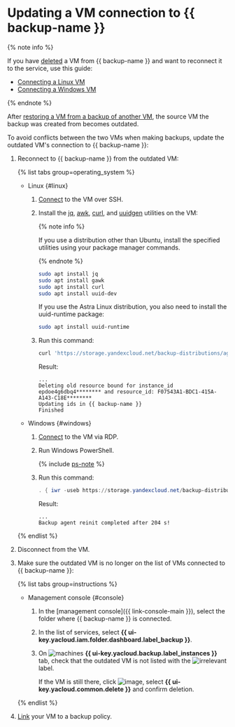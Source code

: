 # Updating a VM connection to {{ backup-name }}

{% note info %}

If you have [deleted](delete-vm.md) a VM from {{ backup-name }} and want to reconnect it to the service, use this guide:

* [Connecting a Linux VM](connect-vm-linux.md)
* [Connecting a Windows VM](connect-vm-windows.md)

{% endnote %}

After [restoring a VM from a backup of another VM](./backup-vm/non-native-recovery.md), the source VM the backup was created from becomes outdated.

To avoid conflicts between the two VMs when making backups, update the outdated VM's connection to {{ backup-name }}:

1. Reconnect to {{ backup-name }} from the outdated VM:

    {% list tabs group=operating_system %}

    - Linux {#linux}

      1. [Connect](../../compute/operations/vm-connect/ssh.md#vm-connect) to the VM over SSH.
      1. Install the [jq](https://jqlang.github.io/jq/), [awk](http://awklang.org/), [curl](https://curl.se/), and [uuidgen](https://uuidgen.org/) utilities on the VM:

          {% note info %}

          If you use a distribution other than Ubuntu, install the specified utilities using your package manager commands.

          {% endnote %}

          ```bash
          sudo apt install jq
          sudo apt install gawk
          sudo apt install curl
          sudo apt install uuid-dev
          ```

          If you use the Astra Linux distribution, you also need to install the uuid-runtime package:

          ```bash
          sudo apt install uuid-runtime
          ```

      1. Run this command:

          ```bash
          curl 'https://storage.yandexcloud.net/backup-distributions/agent_reinit.sh' | sudo bash
          ```

          Result:

          ```text
          ...
          Deleting old resource bound for instance_id epdoe4g6dbq4******** and resource_id: F07543A1-BDC1-415A-A143-C18E********
          Updating ids in {{ backup-name }}
          Finished
          ```

    - Windows {#windows}

      1. [Connect](../../compute/operations/vm-connect/rdp.md) to the VM via RDP.
      1. Run Windows PowerShell.

          {% include [ps-note](../../_includes/backup/ps-note.md) %}

      1. Run this command:

          ```powershell
          . { iwr -useb https://storage.yandexcloud.net/backup-distributions/agent_reinit.ps1 } | iex
          ```

          Result:

          ```text
          ...
          Backup agent reinit completed after 204 s!
          ```

    {% endlist %}

1. Disconnect from the VM.
1. Make sure the outdated VM is no longer on the list of VMs connected to {{ backup-name }}:

    {% list tabs group=instructions %}

    - Management console {#console}

      1. In the [management console]({{ link-console-main }}), select the folder where {{ backup-name }} is connected.
      1. In the list of services, select **{{ ui-key.yacloud.iam.folder.dashboard.label_backup }}**.
      1. On ![machines](../../_assets/console-icons/server.svg) **{{ ui-key.yacloud.backup.label_instances }}** tab, check that the outdated VM is not listed with the ![irrelevant](../../_assets/console-icons/circle-info-fill.svg) label.

          If the VM is still there, click ![image](../../_assets/console-icons/ellipsis.svg), select **{{ ui-key.yacloud.common.delete }}** and confirm deletion.

    {% endlist %}

1. [Link](./policy-vm/update.md#update-vm-list) your VM to a backup policy.
